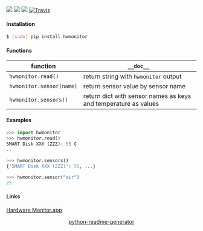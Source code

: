 <!--
https://pypi.org/project/readme-generator/
https://pypi.org/project/python-readme-generator/
-->

[![](https://img.shields.io/badge/OS-MacOS-blue.svg?longCache=True)]()
[![](https://img.shields.io/pypi/pyversions/hwmonitor.svg?longCache=True)](https://pypi.org/project/hwmonitor/)
[![](https://img.shields.io/pypi/v/hwmonitor.svg?maxAge=3600)](https://pypi.org/project/hwmonitor/)
[![Travis](https://api.travis-ci.org/looking-for-a-job/hwmonitor.py.svg?branch=master)](https://travis-ci.org/looking-for-a-job/hwmonitor.py/)

#### Installation
```bash
$ [sudo] pip install hwmonitor
```

#### Functions
function|`__doc__`
-|-
`hwmonitor.read()` |return string with `hwmonitor` output
`hwmonitor.sensor(name)` |return sensor value by sensor name
`hwmonitor.sensors()` |return dict with sensor names as keys and temperature as values

#### Examples
```python
>>> import hwmonitor
>>> hwmonitor.read()
SMART Disk XXX (ZZZ): 55 C
...

>>> hwmonitor.sensors()
{'SMART Disk XXX (ZZZ)': 55, ...}

>>> hwmonitor.sensor("air")
25
```

#### Links
[Hardware Monitor.app](https://www.bresink.com/osx/HardwareMonitor.html)

<p align="center">
    <a href="https://pypi.org/project/python-readme-generator/">python-readme-generator</a>
</p>